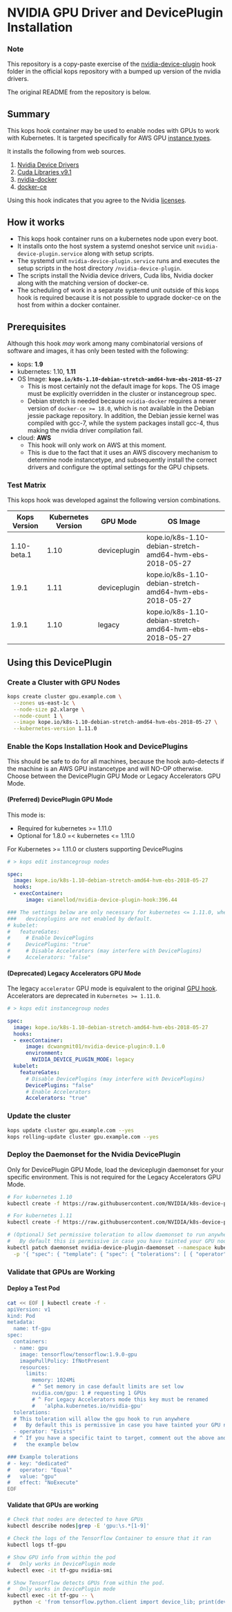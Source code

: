 # NVIDIA GPU Driver and DevicePlugin Installation

### Note
This repository is a copy-paste exercise of the [nvidia-device-plugin](https://github.com/kubernetes/kops/tree/master/hooks/nvidia-device-plugin/image) hook folder in the official kops repository with a bumped up version of the nvidia drivers.

The original README from the repository is below.

## Summary
This kops hook container may be used to enable nodes with GPUs to work with
Kubernetes.  It is targeted specifically for AWS GPU [instance
types](https://aws.amazon.com/ec2/instance-types/).

It installs the following from web sources.

1. [Nvidia Device Drivers](http://www.nvidia.com/Download/index.aspx)
2. [Cuda Libraries v9.1](https://developer.nvidia.com/cuda-downloads)
3. [nvidia-docker](https://github.com/NVIDIA/nvidia-docker)
4. [docker-ce](https://www.docker.com/community-edition)

Using this hook indicates that you agree to the Nvidia
[licenses](http://www.nvidia.com/content/DriverDownload-March2009/licence.php?lang=us).

## How it works

* This kops hook container runs on a kubernetes node upon every boot.
* It installs onto the host system a systemd oneshot service unit
  `nvidia-device-plugin.service` along with setup scripts.
* The systemd unit `nvidia-device-plugin.service` runs and executes the setup
  scripts in the host directory `/nvidia-device-plugin`.
* The scripts install the Nvidia device drivers, Cuda libs, Nvidia docker along
  with the matching version of docker-ce.
* The scheduling of work in a separate systemd unit outside of this kops hook
  is required because it is not possible to upgrade docker-ce on the host from
  within a docker container.

## Prerequisites

Although this hook *may* work among many combinatorial versions of software and
images, it has only been tested with the following:

* kops: **1.9**
* kubernetes: 1.10, **1.11**
* OS Image: **`kope.io/k8s-1.10-debian-stretch-amd64-hvm-ebs-2018-05-27`**
  * This is most certainly not the default image for kops.  The OS image must
    be explicitly overridden in the cluster or instancegroup spec.
  * Debian stretch is needed because `nvidia-docker` requires a newer version
    of `docker-ce >= 18.0`, which is not available in the Debian jessie package
    repository.  In addition, the Debian jessie kernel was compiled with gcc-7,
    while the system packages install gcc-4, thus making the nvidia driver
    compilation fail.
* cloud: **AWS**
  * This hook will only work on AWS at this moment.
  * This is due to the fact that it uses an AWS discovery mechanism to
    determine node instancetype, and subsequently install the correct drivers and
    configure the optimal settings for the GPU chipsets.

### Test Matrix

This kops hook was developed against the following version combinations.

| Kops Version  | Kubernetes Version | GPU Mode     | OS Image |
| ------------- | ------------------ | ------------ | -------- |
| 1.10-beta.1   | 1.10               | deviceplugin | kope.io/k8s-1.10-debian-stretch-amd64-hvm-ebs-2018-05-27
| 1.9.1         | 1.11               | deviceplugin | kope.io/k8s-1.10-debian-stretch-amd64-hvm-ebs-2018-05-27
| 1.9.1         | 1.10               | legacy       | kope.io/k8s-1.10-debian-stretch-amd64-hvm-ebs-2018-05-27

## Using this DevicePlugin

### Create a Cluster with GPU Nodes

```bash
kops create cluster gpu.example.com \
  --zones us-east-1c \
  --node-size p2.xlarge \
  --node-count 1 \
  --image kope.io/k8s-1.10-debian-stretch-amd64-hvm-ebs-2018-05-27 \
  --kubernetes-version 1.11.0
```

### Enable the Kops Installation Hook and DevicePlugins

This should be safe to do for all machines, because the hook auto-detects if
the machine is an AWS GPU instancetype and will NO-OP otherwise.  Choose
between the DevicePlugin GPU Mode or Legacy Accelerators GPU Mode.

#### (Preferred) DevicePlugin GPU Mode

This mode is:

* Required for kubernetes >= 1.11.0
* Optional for 1.8.0 =< kubernetes <= 1.11.0

For Kubernetes >= 1.11.0 or clusters supporting DevicePlugins

```yaml
# > kops edit instancegroup nodes

spec:
  image: kope.io/k8s-1.10-debian-stretch-amd64-hvm-ebs-2018-05-27
  hooks:
  - execContainer:
      image: vianellod/nvidia-device-plugin-hook:396.44

### The settings below are only necessary for kubernetes <= 1.11.0, where
###   deviceplugins are not enabled by default.
# kubelet:
#   featureGates:
#     # Enable DevicePlugins
#     DevicePlugins: "true"
#     # Disable Accelerators (may interfere with DevicePlugins)
#     Accelerators: "false"
```

#### (Deprecated) Legacy Accelerators GPU Mode

The legacy `accelerator`
GPU mode is equivalent to the original [GPU hook](/docs/gpu.md).
Accelerators are deprecated in `Kubernetes >= 1.11.0`.

```yaml
# > kops edit instancegroup nodes

spec:
  image: kope.io/k8s-1.10-debian-stretch-amd64-hvm-ebs-2018-05-27
  hooks:
  - execContainer:
      image: dcwangmit01/nvidia-device-plugin:0.1.0
      environment:
        NVIDIA_DEVICE_PLUGIN_MODE: legacy
  kubelet:
    featureGates:
      # Disable DevicePlugins (may interfere with DevicePlugins)
      DevicePlugins: "false"
      # Enable Accelerators
      Accelerators: "true"
```

### Update the cluster

```bash
kops update cluster gpu.example.com --yes
kops rolling-update cluster gpu.example.com --yes
```

### Deploy the Daemonset for the Nvidia DevicePlugin

Only for DevicePlugin GPU Mode, load the deviceplugin daemonset for your
specific environment.  This is not required for the Legacy Accelerators GPU
Mode.

```bash
# For kubernetes 1.10
kubectl create -f https://raw.githubusercontent.com/NVIDIA/k8s-device-plugin/v1.10/nvidia-device-plugin.yml

# For kubernetes 1.11
kubectl create -f https://raw.githubusercontent.com/NVIDIA/k8s-device-plugin/v1.11/nvidia-device-plugin.yml

# (Optional) Set permissive toleration to allow daemonset to run anywhere.
#   By default this is permissive in case you have tainted your GPU nodes.
kubectl patch daemonset nvidia-device-plugin-daemonset --namespace kube-system \
  -p '{ "spec": { "template": { "spec": { "tolerations": [ { "operator": "Exists" } ] } } } }'
```

### Validate that GPUs are Working

#### Deploy a Test Pod

```bash
cat << EOF | kubectl create -f -
apiVersion: v1
kind: Pod
metadata:
  name: tf-gpu
spec:
  containers:
  - name: gpu
    image: tensorflow/tensorflow:1.9.0-gpu
    imagePullPolicy: IfNotPresent
    resources:
      limits:
        memory: 1024Mi
        # ^ Set memory in case default limits are set low
        nvidia.com/gpu: 1 # requesting 1 GPUs
        # ^ For Legacy Accelerators mode this key must be renamed
        #   'alpha.kubernetes.io/nvidia-gpu'
  tolerations:
  # This toleration will allow the gpu hook to run anywhere
  #   By default this is permissive in case you have tainted your GPU nodes.
  - operator: "Exists"
  # ^ If you have a specific taint to target, comment out the above and modify
  #   the example below

### Example tolerations
# - key: "dedicated"
#   operator: "Equal"
#   value: "gpu"
#   effect: "NoExecute"
EOF
```

#### Validate that GPUs are working

```bash
# Check that nodes are detected to have GPUs
kubectl describe nodes|grep -E 'gpu:\s.*[1-9]'

# Check the logs of the Tensorflow Container to ensure that it ran
kubectl logs tf-gpu

# Show GPU info from within the pod
#   Only works in DevicePlugin mode
kubectl exec -it tf-gpu nvidia-smi

# Show Tensorflow detects GPUs from within the pod.
#   Only works in DevicePlugin mode
kubectl exec -it tf-gpu -- \
  python -c 'from tensorflow.python.client import device_lib; print(device_lib.list_local_devices())'
```
